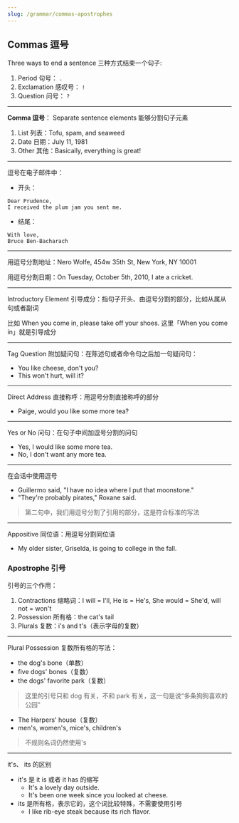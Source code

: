 ```yaml
---
slug: /grammar/commas-apostrophes
---
```


## Commas 逗号

Three ways to end a sentence 三种方式结束一个句子:
1. Period 句号： `.`
2. Exclamation 感叹号： `!`
3. Question 问号： `?`

---

**Comma 逗号**： Separate sentence elements 能够分割句子元素
1. List 列表：Tofu, spam, and seaweed
2. Date 日期：July 11, 1981
3. Other 其他：Basically, everything is great!

---

逗号在电子邮件中：
- 开头：
```
Dear Prudence,
I received the plum jam you sent me.
```
- 结尾：
```
With love,
Bruce Ben-Bacharach
```

---

用逗号分割地址：Nero Wolfe, 454w 35th St, New York, NY 10001

用逗号分割日期：On Tuesday, October 5th, 2010, I ate a cricket.

---

Introductory Element 引导成分：指句子开头、由逗号分割的部分，比如从属从句或者副词

比如 When you come in, please take off your shoes. 这里「When you come in」就是引导成分

---

Tag Question 附加疑问句：在陈述句或者命令句之后加一句疑问句：
- You like cheese, don't you?
- This won't hurt, will it?

---

Direct Address 直接称呼：用逗号分割直接称呼的部分
- Paige, would you like some more tea?

---

Yes or No 问句：在句子中间加逗号分割的问句
- Yes, I would like some more tea.
- No, I don't want any more tea.

---
在会话中使用逗号
- Guillermo said, "I have no idea where I put that moonstone."
- "They're probably pirates," Roxane said.
> 第二句中，我们用逗号分割了引用的部分，这是符合标准的写法

---

Appositive 同位语：用逗号分割同位语
- My older sister, Griselda, is going to college in the fall.


### Apostrophe 引号

引号的三个作用：
1. Contractions 缩略词：I will = I'll, He is = He's, She would = She'd, will not = won't
2. Possession 所有格：the cat's tail
3. Plurals 复数：i's and t's（表示字母的复数）

---

Plural Possession 复数所有格的写法：
- the dog's bone（单数）
- five dogs' bones（复数）
- the dogs' favorite park（复数）
> 这里的引号只和 dog 有关，不和 park 有关，这一句是说“多条狗狗喜欢的公园”
- The Harpers' house（复数）
- men's, women's, mice's, children's
> 不规则名词仍然使用's

---
it's、 its 的区别
- it's 是 it is 或者 it has 的缩写
  - It's a lovely day outside.
  - It's been one week since you looked at cheese.
- its 是所有格，表示它的，这个词比较特殊，不需要使用引号
  - I like rib-eye steak because its rich flavor.